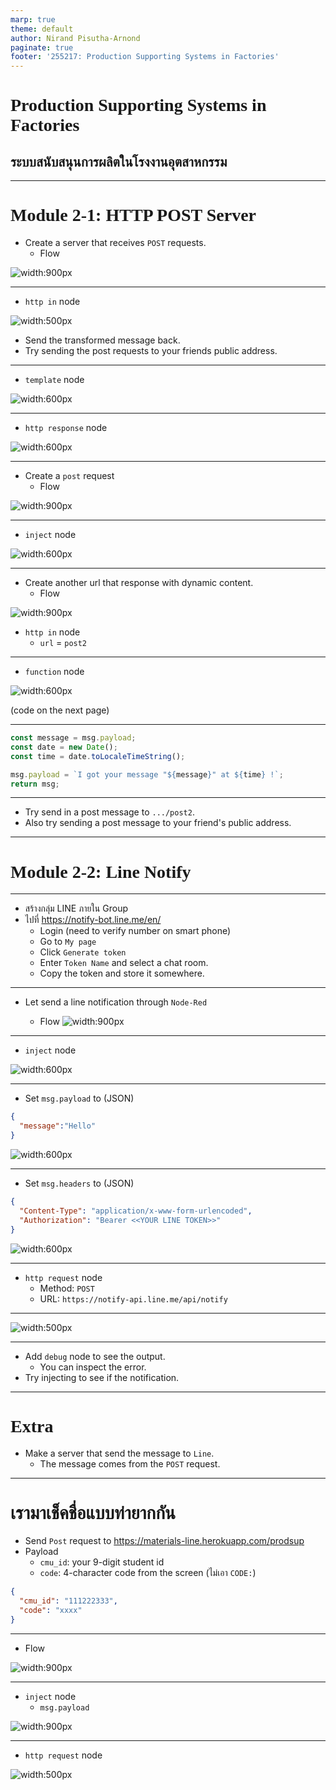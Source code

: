 ```yaml
---
marp: true
theme: default
author: Nirand Pisutha-Arnond
paginate: true
footer: '255217: Production Supporting Systems in Factories'
---
```


<style>
@import url('https://fonts.googleapis.com/css2?family=Prompt:ital,wght@0,100;0,300;0,400;0,700;1,100;1,300;1,400;1,700&display=swap');

:root {
    font-family: Prompt;
    --hl-color: #D57E7E;
}

h1 {
  font-family: Prompt;
}
</style>

# Production Supporting Systems in Factories

## ระบบสนับสนุนการผลิตในโรงงานอุตสาหกรรม

---

# Module 2-1: HTTP POST Server

- Create a server that receives `POST` requests.
  - Flow

![width:900px](./img/M2_1_flow.png)

---

- `http in` node

![width:500px](./img/M2_1_http_in.png)

- Send the transformed message back.
- Try sending the post requests to your friends public address.

---

- `template` node

![width:600px](./img/M2_1_template.png)

---

- `http response` node

![width:600px](./img/M2_1_response.png)

---

- Create a `post` request
  - Flow

![width:900px](./img/M2_1_flow_post_req.png)

---

- `inject` node

![width:600px](./img/M2_1_inject.png)

---

- Create another url that response with dynamic content.
  - Flow

![width:900px](./img/M2_1_flow_3.png)

- `http in` node
  - `url` = `post2`

---

- `function` node

![width:600px](./img/M2_1_function.png)

(code on the next page)

---

```javascript
const message = msg.payload;
const date = new Date();
const time = date.toLocaleTimeString();

msg.payload = `I got your message "${message}" at ${time} !`;
return msg;
```

---

- Try send in a post message to `.../post2`.
- Also try sending a post message to your friend's public address.

---

# Module 2-2: Line Notify

---

- สร้างกลุ่ม LINE ภายใน Group
- ไปที่ https://notify-bot.line.me/en/
  - Login (need to verify number on smart phone)
  - Go to `My page`
  - Click `Generate token`
  - Enter `Token Name` and select a chat room.
  - Copy the token and store it somewhere.

---

- Let send a line notification through `Node-Red`

  - Flow
    ![width:900px](./img/M2_2_flow.png)

---

- `inject` node

![width:600px](./img/M2_2_inject1.png)

---

- Set `msg.payload` to (JSON)

```JSON
{
  "message":"Hello"
}
```

![width:600px](./img/M2_2_inject3.png)

---

- Set `msg.headers` to (JSON)

```JSON
{
  "Content-Type": "application/x-www-form-urlencoded",
  "Authorization": "Bearer <<YOUR LINE TOKEN>>"
}
```

![width:600px](./img/M2_2_inject2.png)

---

- `http request` node
  - Method: `POST`
  - URL: `https://notify-api.line.me/api/notify`

---

![width:500px](./img/M2_2_http_req.png)

---

- Add `debug` node to see the output.
  - You can inspect the error.
- Try injecting to see if the notification.

---

# Extra

- Make a server that send the message to `Line`.
  - The message comes from the `POST` request.

---

# เรามาเช็คชื่อแบบท่ายากกัน

- Send `Post` request to https://materials-line.herokuapp.com/prodsup
- Payload
  - `cmu_id`: your 9-digit student id
  - `code`: 4-character code from the screen (ไม่เอา `CODE:`)

```json
{
  "cmu_id": "111222333",
  "code": "xxxx"
}
```

---

- Flow

![width:900px](./img/attendance_1.png)

---

- `inject` node
  - `msg.payload`

![width:900px](./img/attendance_12.png)

---

- `http request` node

![width:500px](./img/attendance_2.png)
